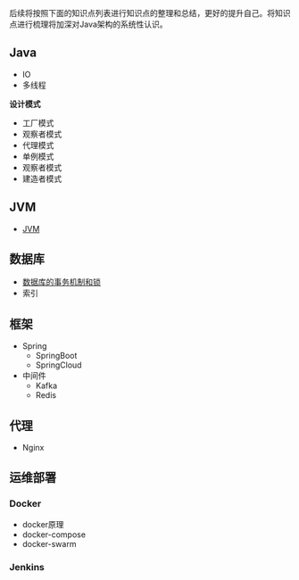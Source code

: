 后续将按照下面的知识点列表进行知识点的整理和总结，更好的提升自己。将知识点进行梳理将加深对Java架构的系统性认识。

## **Java**

+ IO
+ 多线程

**设计模式**

+ 工厂模式
+ 观察者模式
+ 代理模式
+ 单例模式
+ 观察者模式
+ 建造者模式

## **JVM**

+ [JVM](https://github.com/turnglight/learn/jvm/jvm.md)

## **数据库**

+ [数据库的事务机制和锁](https://github.com/turnglight/learn/database/数据库事务机制和锁.md)
+ 索引

## 框架

+ Spring
  + SpringBoot
  + SpringCloud
+ 中间件
  + Kafka
  + Redis

## 代理

+ Nginx

## **运维部署**

### **Docker**

+ docker原理
+ docker-compose
+ docker-swarm

### **Jenkins**